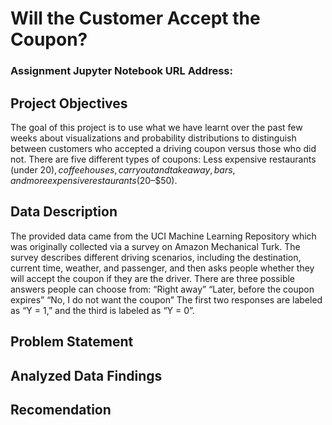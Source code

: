 # Will the Customer Accept the Coupon?
### Assignment Jupyter Notebook URL Address: 
## Project Objectives
The goal of this project is to use what we have learnt over the past few weeks about visualizations and probability distributions to distinguish between customers who accepted a driving coupon versus those who did not. 
There are five different types of coupons: Less expensive restaurants (under $20), coffee houses, carryout and takeaway, bars, and more expensive restaurants ($20–$50).
## Data Description
The provided data came from the UCI Machine Learning Repository which was originally collected via a survey on Amazon Mechanical Turk. The survey describes different driving scenarios, including the destination, current time, weather, and passenger, and then asks people whether they will accept the coupon if they are the driver. 
There are three possible answers people can choose from:
“Right away”
“Later, before the coupon expires”
“No, I do not want the coupon”
The first two responses are labeled as “Y = 1,” and the third is labeled as “Y = 0”.
## Problem Statement

## Analyzed Data Findings
## Recomendation
